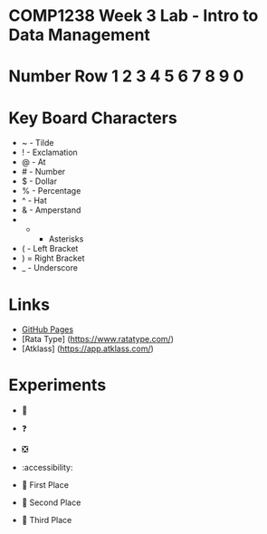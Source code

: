 # COMP1238 Week 3 Lab - Intro to Data Management

# Number Row 1 2 3 4 5 6 7 8 9 0

# Key Board Characters
  - ~ - Tilde
  - ! - Exclamation
  - @ - At
  - \# - Number
  - $ - Dollar
  - % - Percentage
  - ^ - Hat
  - & - Amperstand
  - * - Asterisks
  - ( - Left Bracket
  - ) = Right Bracket
  - _ - Underscore
 
# Links
- [GitHub Pages](https://github.com/)
- [Rata Type] (https://www.ratatype.com/)
- [Atklass] (https://app.atklass.com/)
  
# Experiments
- :punch:
- ❓
- ❎
- :accessibility:

- 🥇 First Place
- 🥈 Second Place
- 🥉 Third Place
